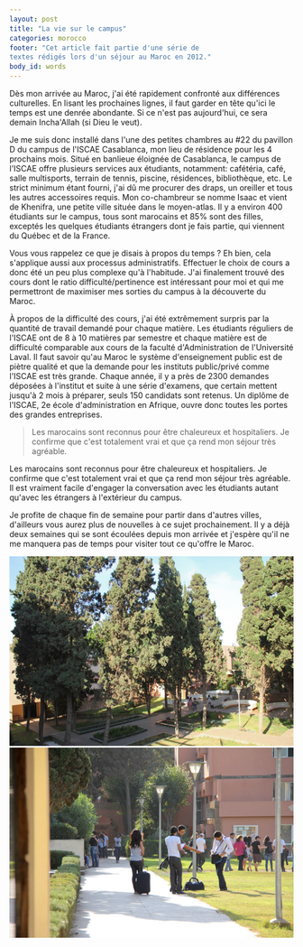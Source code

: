 ```yaml
---
layout: post
title: "La vie sur le campus"
categories: morocco
footer: "Cet article fait partie d'une série de
textes rédigés lors d'un séjour au Maroc en 2012."
body_id: words
---
```


Dès mon arrivée au Maroc, j'ai été rapidement confronté aux différences culturelles. En lisant les prochaines lignes, il faut garder en tête qu'ici le temps est une denrée abondante. Si ce n'est pas aujourd'hui, ce sera demain Incha'Allah (si Dieu le veut).

Je me suis donc installé dans l'une des petites chambres au #22 du pavillon D du campus de l'ISCAE Casablanca, mon lieu de résidence pour les 4 prochains mois. Situé en banlieue éloignée de Casablanca, le campus de l'ISCAE offre plusieurs services aux étudiants, notamment: cafétéria, café, salle multisports, terrain de tennis, piscine, résidences, bibliothèque, etc. Le strict minimum étant fourni, j'ai dû me procurer des draps, un oreiller et tous les autres accessoires requis. Mon co-chambreur se nomme Isaac et vient de Khenifra, une petite ville située dans le moyen-atlas. Il y a environ 400 étudiants sur le campus, tous sont marocains et 85% sont des filles, exceptés les quelques étudiants étrangers dont je fais partie, qui viennent du Québec et de la France.

Vous vous rappelez ce que je disais à propos du temps ? Eh bien, cela s'applique aussi aux processus administratifs. Effectuer le choix de cours a donc été un peu plus complexe qu'à l'habitude. J'ai finalement trouvé des cours dont le ratio difficulté/pertinence est intéressant pour moi et qui me permettront de maximiser mes sorties du campus à la découverte du Maroc.

À propos de la difficulté des cours, j'ai été extrêmement surpris par la quantité de travail demandé pour chaque matière. Les étudiants réguliers de l'ISCAE ont de 8 à 10 matières par semestre et chaque matière est de difficulté comparable aux cours de la faculté d'Administration de l'Université Laval. Il faut savoir qu'au Maroc le système d'enseignement public est de piètre qualité et que la demande pour les instituts public/privé comme l'ISCAE est très grande. Chaque année, il y a près de 2300 demandes déposées à l'institut et suite à une série d'examens, que certain mettent jusqu'à 2 mois à préparer, seuls 150 candidats sont retenus. Un diplôme de l'ISCAE, 2e école d'administration en Afrique, ouvre donc toutes les portes des grandes entreprises.

> Les marocains sont reconnus pour être chaleureux et hospitaliers. Je confirme que c'est totalement vrai et que ça rend mon séjour très agréable.

Les marocains sont reconnus pour être chaleureux et hospitaliers. Je confirme que c'est totalement vrai et que ça rend mon séjour très agréable. Il est vraiment facile d'engager la conversation avec les étudiants autant qu'avec les étrangers à l'extérieur du campus.

Je profite de chaque fin de semaine pour partir dans d'autres villes, d'ailleurs vous aurez plus de nouvelles à ce sujet prochainement. Il y a déjà deux semaines qui se sont écoulées depuis mon arrivée et j'espère qu'il ne me manquera pas de temps pour visiter tout ce qu'offre le Maroc.

![](/assets/media/words/morroco/vie-campus/campus-1.jpg)
![](/assets/media/words/morroco/vie-campus/campus-2.jpg)
